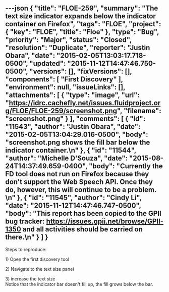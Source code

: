 ---json
{
  "title": "FLOE-259",
  "summary": "The text size indicator expands below the indicator container on Firefox",
  "tags": "FLOE",
  "project": {
    "key": "FLOE",
    "title": "Floe"
  },
  "type": "Bug",
  "priority": "Major",
  "status": "Closed",
  "resolution": "Duplicate",
  "reporter": "Justin Obara",
  "date": "2015-02-05T13:03:17.718-0500",
  "updated": "2015-11-12T14:47:46.750-0500",
  "versions": [],
  "fixVersions": [],
  "components": [
    "First Discovery"
  ],
  "environment": null,
  "issueLinks": [],
  "attachments": [
    {
      "type": "image",
      "url": "https://idrc.cachefly.net/issues.fluidproject.org/FLOE/FLOE-259/screenshot.png",
      "filename": "screenshot.png"
    }
  ],
  "comments": [
    {
      "id": "11543",
      "author": "Justin Obara",
      "date": "2015-02-05T13:04:29.016-0500",
      "body": "screenshot.png shows the fill bar below the indicator container.\n"
    },
    {
      "id": "11544",
      "author": "Michelle D'Souza",
      "date": "2015-08-24T14:37:49.659-0400",
      "body": "Currently the FD tool does not run on Firefox because they don't support the Web Speech API. Once they do, however, this will continue to be a problem.&#x20;\n"
    },
    {
      "id": "11545",
      "author": "Cindy Li",
      "date": "2015-11-12T14:47:46.747-0500",
      "body": "This report has been copied to the GPII bug tracker: <https://issues.gpii.net/browse/GPII-1350> and all activities should be carried on there.\n"
    }
  ]
}
---
Steps to reproduce:

1\) Open the first discovery tool

2\) Navigate to the text size panel

3\) increase the text size\
Notice that the indicator bar doesn't fill up, the fill grows below the bar.

        